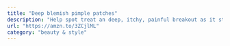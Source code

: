 ```yaml
---
title: "Deep blemish pimple patches"
description: "Help spot treat an deep, itchy, painful breakout as it starts. These patches make a difference compared to regular cheapy hydrocolloids."
url: "https://amzn.to/3ZCjlML"
category: "beauty & style"
---
```

